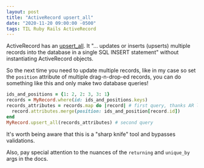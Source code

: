 ```yaml
---
layout: post
title: "ActiveRecord upsert_all"
date: "2020-11-20 09:00:00 -0500"
tags: TIL Ruby Rails ActiveRecord
---
```


ActiveRecord has an [upsert_all](https://api.rubyonrails.org/classes/ActiveRecord/Persistence/ClassMethods.html#method-i-upsert_all). It "... updates or inserts (upserts) multiple records into the database in a single SQL INSERT statement" without instantiating ActiveRecord objects.

So the next time you need to update multiple records, like in my case so set the `position` attribute of multiple drag-n-drop-ed records, you can do something like this and only make two database queries!

```ruby
ids_and_positions = {1: 2, 2: 3, 3: 1}
records = MyRecord.where(id: ids_and_positions.keys)
records_attributes = records.map do |record| # first query, thanks AR lazy loading!
  record.attributes.merge(position: ids_and_position[record.id])
end
MyRecord.upsert_all(records_attributes) # second query
```

It's worth being aware that this is a "sharp knife" tool and bypasses validations.

Also, pay special attention to the nuances of the `returning` and `unique_by` args in the docs.
